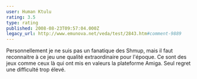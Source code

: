 ```yaml
---
user: Human Ktulu
rating: 3.5
type: rating
published: 2008-08-23T09:57:04.000Z
legacy_url: http://www.emunova.net/veda/test/2843.htm#comment-9889
---
```

Personnellement je ne suis pas un fanatique des Shmup, mais il faut reconnaitre à ce jeu une qualité extraordinaire pour l'époque. Ce sont des jeux comme ceux là qui ont mis en valeurs la plateforme Amiga. Seul regret une difficulté trop élevé.
